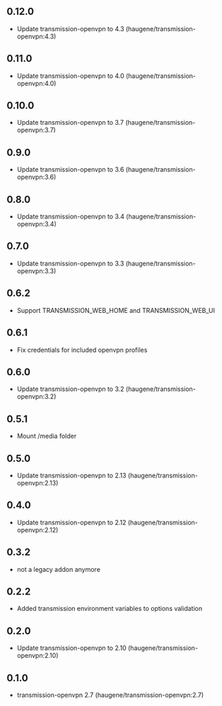 ## 0.12.0

 - Update transmission-openvpn to 4.3 (haugene/transmission-openvpn:4.3)

## 0.11.0

 - Update transmission-openvpn to 4.0 (haugene/transmission-openvpn:4.0)

## 0.10.0

 - Update transmission-openvpn to 3.7 (haugene/transmission-openvpn:3.7)

## 0.9.0

 - Update transmission-openvpn to 3.6 (haugene/transmission-openvpn:3.6)

## 0.8.0

 - Update transmission-openvpn to 3.4 (haugene/transmission-openvpn:3.4)

## 0.7.0

 - Update transmission-openvpn to 3.3 (haugene/transmission-openvpn:3.3)

## 0.6.2

 - Support TRANSMISSION_WEB_HOME and TRANSMISSION_WEB_UI

## 0.6.1

 - Fix credentials for included openvpn profiles

## 0.6.0

 - Update transmission-openvpn to 3.2 (haugene/transmission-openvpn:3.2)

## 0.5.1

 - Mount /media folder

## 0.5.0

 - Update transmission-openvpn to 2.13 (haugene/transmission-openvpn:2.13)

## 0.4.0

 - Update transmission-openvpn to 2.12 (haugene/transmission-openvpn:2.12)

## 0.3.2

 - not a legacy addon anymore

## 0.2.2

 - Added transmission environment variables to options validation

## 0.2.0

 - Update transmission-openvpn to 2.10 (haugene/transmission-openvpn:2.10)

## 0.1.0

 - transmission-openvpn 2.7 (haugene/transmission-openvpn:2.7)
